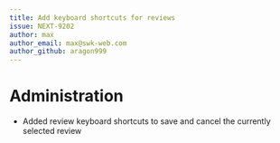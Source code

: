 ```yaml
---
title: Add keyboard shortcuts for reviews
issue: NEXT-9202
author: max
author_email: max@swk-web.com
author_github: aragon999
---
```

# Administration
*  Added review keyboard shortcuts to save and cancel the currently selected review
